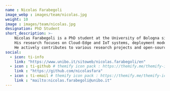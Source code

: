 ```yaml
---
name : Nicolas Farabegoli
image_webp : images/team/nicolas.jpg
weight: 10
image : images/team/nicolas.jpg
designation: PhD Student
short_description: >-
    Nicolas Farabegoli is a PhD student at the University of Bologna since 2023.
    His research focuses on Cloud-Edge and IoT systems, deployment models and strategies for collective systems, aggregate programming, software engineering, and DevOps methodologies.
    He actively contributes to various research projects and open-source tools related to his research lines like Collektive, PulvReAKt, and Scafi.
social:
  - icon: ti-info
    link: "https://www.unibo.it/sitoweb/nicolas.farabegoli/en"
  - icon : ti-github # themify icon pack : https://themify.me/themify-icons
    link : "https://github.com/nicolasfara"
  - icon : ti-email # themify icon pack : https://themify.me/themify-icons
    link : "mailto:nicolas.farabegoli@unibo.it"
---
```

